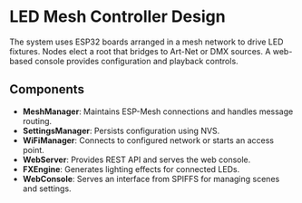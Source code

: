 # LED Mesh Controller Design

The system uses ESP32 boards arranged in a mesh network to drive LED fixtures. Nodes elect a root that bridges to Art-Net or DMX sources. A web-based console provides configuration and playback controls.

## Components
- **MeshManager**: Maintains ESP-Mesh connections and handles message routing.
- **SettingsManager**: Persists configuration using NVS.
- **WiFiManager**: Connects to configured network or starts an access point.
- **WebServer**: Provides REST API and serves the web console.
- **FXEngine**: Generates lighting effects for connected LEDs.
- **WebConsole**: Serves an interface from SPIFFS for managing scenes and settings.
